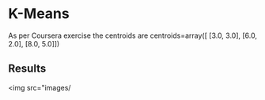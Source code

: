 # K-Means
As per Coursera exercise the centroids are
centroids=array([
	[3.0, 3.0],
	[6.0, 2.0],
	[8.0, 5.0]])
	
## Results
<img src="images/
